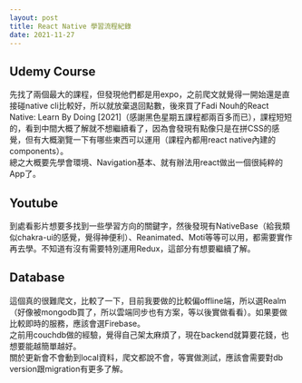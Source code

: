 ```yaml
---
layout: post
title: React Native 學習流程紀錄
date: 2021-11-27
---
```

## Udemy Course 
先找了兩個最大的課程，但發現他們都是用expo，之前爬文就覺得一開始還是直接碰native cli比較好，所以就放棄退回點數，後來買了Fadi Nouh的React Native: Learn By Doing [2021]（感謝黑色星期五課程都兩百多而已），課程短短的，看到中間大概了解就不想繼續看了，因為會發現有點像只是在拼CSS的感覺，但有大概瀏覽一下有哪些東西可以運用（課程內都用react native內建的components）。  
總之大概要先學會環境、Navigation基本、就有辦法用react做出一個很純粹的App了。
## Youtube
到處看影片想要多找到一些學習方向的關鍵字，然後發現有NativeBase（給我類似chakra-ui的感覺，覺得神便利）、Reanimated、Moti等等可以用，都需要實作再去學。不知道有沒有需要特別運用Redux，這部分有想要繼續了解。
## Database
這個真的很難爬文，比較了一下，目前我要做的比較偏offline端，所以選Realm（好像被mongodb買了，所以雲端同步也有方案，等以後實做看看）。如果要做比較即時的服務，應該會選Firebase。  
之前用couchdb做的經驗，覺得自己架太麻煩了，現在backend就算要花錢，也想要能越簡單越好。  
關於更新會不會動到local資料，爬文都說不會，等實做測試，應該會需要對db version跟migration有更多了解。

